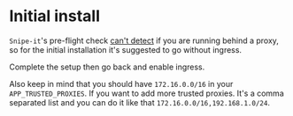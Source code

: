 # Initial install

`Snipe-it`'s pre-flight check [can't detect](https://github.com/snipe/snipe-it/issues/10779) if you are running behind a proxy, so for the initial installation it's suggested to go without ingress.

Complete the setup then go back and enable ingress.

Also keep in mind that you should have `172.16.0.0/16` in your `APP_TRUSTED_PROXIES`. If you want to add more trusted proxies. It's a comma separated list and you can do it like that `172.16.0.0/16,192.168.1.0/24`.
